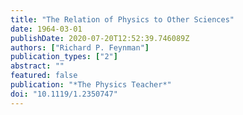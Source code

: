 ```yaml
---
title: "The Relation of Physics to Other Sciences"
date: 1964-03-01
publishDate: 2020-07-20T12:52:39.746089Z
authors: ["Richard P. Feynman"]
publication_types: ["2"]
abstract: ""
featured: false
publication: "*The Physics Teacher*"
doi: "10.1119/1.2350747"
---
```


